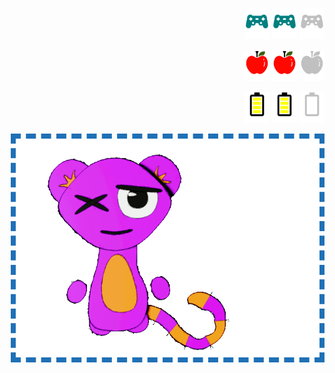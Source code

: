 <p align="right" margin-bottom="1px">
  <img src="https://github.com/JessRudder/jessrudder/blob/master/icons/play-full.svg" height="50px"/>
  <img src="https://github.com/JessRudder/jessrudder/blob/master/icons/play-full.svg" height="50px"/>
  <img src="https://github.com/JessRudder/jessrudder/blob/master/icons/play-empty.svg" height="50px"/>
</p>
<p align="right">
  <img src="https://github.com/JessRudder/jessrudder/blob/master/icons/hunger-full.svg" height="50px"/>
  <img src="https://github.com/JessRudder/jessrudder/blob/master/icons/hunger-full.svg" height="50px"/>
  <img src="https://github.com/JessRudder/jessrudder/blob/master/icons/hunger-empty.svg" height="50px"/>
</p>
<p align="right">
  <img src="https://github.com/JessRudder/jessrudder/blob/master/icons/battery-full.svg" height="50px"/>
  <img src="https://github.com/JessRudder/jessrudder/blob/master/icons/battery-full.svg" height="50px"/>
  <img src="https://github.com/JessRudder/jessrudder/blob/master/icons/battery-empty.svg" height="50px"/>
</p>


<img src="https://github.com/JessRudder/jessrudder/blob/master/snarfblatt/play.gif" alt="Snarfblatt playing with a ball" align="right" height="350px" style="max-width: 100%;float: right;border: #1f70b6;border-width: 8px;border-style: dashed;">

